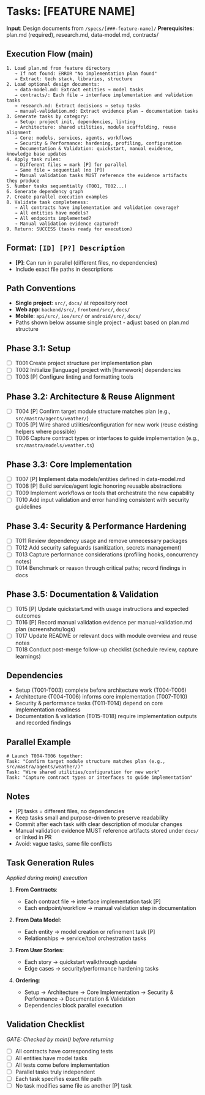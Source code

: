 # Tasks: [FEATURE NAME]

**Input**: Design documents from `/specs/[###-feature-name]/`
**Prerequisites**: plan.md (required), research.md, data-model.md, contracts/

## Execution Flow (main)

```
1. Load plan.md from feature directory
   → If not found: ERROR "No implementation plan found"
   → Extract: tech stack, libraries, structure
2. Load optional design documents:
   → data-model.md: Extract entities → model tasks
   → contracts/: Each file → interface implementation and validation tasks
   → research.md: Extract decisions → setup tasks
   → manual-validation.md: Extract evidence plan → documentation tasks
3. Generate tasks by category:
   → Setup: project init, dependencies, linting
   → Architecture: shared utilities, module scaffolding, reuse alignment
   → Core: models, services, agents, workflows
   → Security & Performance: hardening, profiling, configuration
   → Documentation & Validation: quickstart, manual evidence, knowledge base updates
4. Apply task rules:
   → Different files = mark [P] for parallel
   → Same file = sequential (no [P])
   → Manual validation tasks MUST reference the evidence artifacts they produce
5. Number tasks sequentially (T001, T002...)
6. Generate dependency graph
7. Create parallel execution examples
8. Validate task completeness:
   → All contracts have implementation and validation coverage?
   → All entities have models?
   → All endpoints implemented?
   → Manual validation evidence captured?
9. Return: SUCCESS (tasks ready for execution)
```

## Format: `[ID] [P?] Description`

- **[P]**: Can run in parallel (different files, no dependencies)
- Include exact file paths in descriptions

## Path Conventions

- **Single project**: `src/`, `docs/` at repository root
- **Web app**: `backend/src/`, `frontend/src/`, `docs/`
- **Mobile**: `api/src/`, `ios/src/` or `android/src/`, `docs/`
- Paths shown below assume single project - adjust based on plan.md structure

## Phase 3.1: Setup

- [ ] T001 Create project structure per implementation plan
- [ ] T002 Initialize [language] project with [framework] dependencies
- [ ] T003 [P] Configure linting and formatting tools

## Phase 3.2: Architecture & Reuse Alignment

- [ ] T004 [P] Confirm target module structure matches plan (e.g., `src/mastra/agents/weather/`)
- [ ] T005 [P] Wire shared utilities/configuration for new work (reuse existing helpers where possible)
- [ ] T006 Capture contract types or interfaces to guide implementation (e.g., `src/mastra/models/weather.ts`)

## Phase 3.3: Core Implementation

- [ ] T007 [P] Implement data models/entities defined in data-model.md
- [ ] T008 [P] Build service/agent logic honoring reusable abstractions
- [ ] T009 Implement workflows or tools that orchestrate the new capability
- [ ] T010 Add input validation and error handling consistent with security guidelines

## Phase 3.4: Security & Performance Hardening

- [ ] T011 Review dependency usage and remove unnecessary packages
- [ ] T012 Add security safeguards (sanitization, secrets management)
- [ ] T013 Capture performance considerations (profiling hooks, concurrency notes)
- [ ] T014 Benchmark or reason through critical paths; record findings in docs

## Phase 3.5: Documentation & Validation

- [ ] T015 [P] Update quickstart.md with usage instructions and expected outcomes
- [ ] T016 [P] Record manual validation evidence per manual-validation.md plan (screenshots/logs)
- [ ] T017 Update README or relevant docs with module overview and reuse notes
- [ ] T018 Conduct post-merge follow-up checklist (schedule review, capture learnings)

## Dependencies

- Setup (T001-T003) complete before architecture work (T004-T006)
- Architecture (T004-T006) informs core implementation (T007-T010)
- Security & performance tasks (T011-T014) depend on core implementation readiness
- Documentation & validation (T015-T018) require implementation outputs and recorded findings

## Parallel Example

```
# Launch T004-T006 together:
Task: "Confirm target module structure matches plan (e.g., src/mastra/agents/weather/)"
Task: "Wire shared utilities/configuration for new work"
Task: "Capture contract types or interfaces to guide implementation"
```

## Notes

- [P] tasks = different files, no dependencies
- Keep tasks small and purpose-driven to preserve readability
- Commit after each task with clear description of modular changes
- Manual validation evidence MUST reference artifacts stored under `docs/` or linked in PR
- Avoid: vague tasks, same file conflicts

## Task Generation Rules

_Applied during main() execution_

1. **From Contracts**:
   - Each contract file → interface implementation task [P]
   - Each endpoint/workflow → manual validation step in documentation
2. **From Data Model**:
   - Each entity → model creation or refinement task [P]
   - Relationships → service/tool orchestration tasks
3. **From User Stories**:
   - Each story → quickstart walkthrough update
   - Edge cases → security/performance hardening tasks

4. **Ordering**:
   - Setup → Architecture → Core Implementation → Security & Performance → Documentation & Validation
   - Dependencies block parallel execution

## Validation Checklist

_GATE: Checked by main() before returning_

- [ ] All contracts have corresponding tests
- [ ] All entities have model tasks
- [ ] All tests come before implementation
- [ ] Parallel tasks truly independent
- [ ] Each task specifies exact file path
- [ ] No task modifies same file as another [P] task
